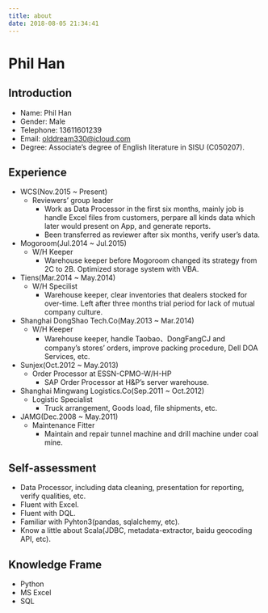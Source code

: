 ```yaml
---
title: about
date: 2018-08-05 21:34:41
---
```


# Phil Han

## Introduction

+ Name: Phil Han
+ Gender: Male
+ Telephone: 13611601239
+ Email: olddream330@icloud.com
+ Degree: Associate’s degree of English literature in SISU (C050207).

## Experience
+ WCS(Nov.2015 ~ Present)
    - Reviewers’ group leader
        + Work as Data Processor in the first six months, mainly job is handle Excel files from customers, perpare all kinds data which later would present on App, and generate reports.
        + Been transferred as reviewer after six months, verify user’s data.
+ Mogoroom(Jul.2014 ~ Jul.2015)
    - W/H Keeper
        + Warehouse keeper before Mogoroom changed its strategy from 2C to 2B. Optimized storage system with VBA.
+ Tiens(Mar.2014 ~ May.2014)
    - W/H Specilist
        + Warehouse keeper, clear inventories that dealers stocked for over-time. Left after three months trial period for lack of mutual company culture.
+ Shanghai DongShao Tech.Co(May.2013 ~ Mar.2014)
    - W/H Keeper
        + Warehouse keeper, handle Taobao、DongFangCJ and company’s stores’ orders, improve packing procedure, Dell DOA Services, etc.
+ Sunjex(Oct.2012 ~ May.2013)
    - Order Processor at ESSN-CPMO-W/H-HP
        + SAP Order Processor at H&P’s server warehouse.
+ Shanghai Mingwang Logistics.Co(Sep.2011 ~ Oct.2012)
    - Logistic Specialist
        + Truck arrangement, Goods load, file shipments, etc.
+ JAMG(Dec.2008 ~ May.2011)
    - Maintenance Fitter
        + Maintain and repair tunnel machine and drill machine under coal mine.

## Self-assessment
+ Data Processor, including data cleaning, presentation for reporting, verify qualities, etc.
+ Fluent with Excel.
+ Fluent with DQL.
+ Familiar with Pyhton3(pandas, sqlalchemy, etc).
+ Know a little about Scala(JDBC, metadata-extractor, baidu geocoding API, etc).
    
## Knowledge Frame
+ Python
+ MS Excel
+ SQL